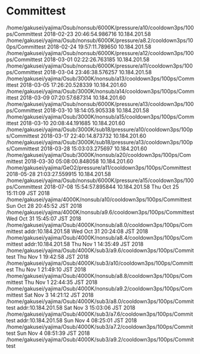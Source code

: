 # Committest
  /home/gakusei/yajima/Osub/nonsub/6000K/pressure/a10/cooldown3ps/100ps/Committest 2018-02-23 20:46:54.986716 10.184.201.58
  /home/gakusei/yajima/Osub/nonsub/6000K/pressure/a8.2/cooldown3ps/100ps/Committest 2018-02-24 19:57:11.789650 10.184.201.58
  /home/gakusei/yajima/Osub/nonsub/6000K/pressure/a12/cooldown3ps/100ps/Committest 2018-03-01 02:22:26.763185 10.184.201.58
  /home/gakusei/yajima/Osub/nonsub/6000K/pressure/a11/cooldown3ps/100ps/Committest 2018-03-04 23:46:38.576257 10.184.201.58
  /home/gakusei/yajima/Osub/3000K/nonsub/a13/cooldown3ps/100ps/Committest 2018-03-05 17:26:20.528339 10.184.201.60
  /home/gakusei/yajima/Osub/3000K/nonsub/a14/cooldown3ps/100ps/Committest 2018-03-09 07:20:57.687314 10.184.201.60
  /home/gakusei/yajima/Osub/nonsub/6000K/pressure/a13/cooldown3ps/100ps/Committest 2018-03-10 18:14:05.905338 10.184.201.58
  /home/gakusei/yajima/Osub/3000K/nonsub/a15/cooldown3ps/100ps/Committest 2018-03-10 20:08:44.191685 10.184.201.60
  /home/gakusei/yajima/Osub/3000K/sub18/pressure/a10/cooldown3ps/100ps/Committest 2018-03-17 22:40:14.873732 10.184.201.60
  /home/gakusei/yajima/Osub/3000K/sub18/pressure/a13/cooldown3ps/100ps/Committest 2018-03-28 15:03:03.275697 10.184.201.60
  /home/gakusei/yajima/Osub/3000K/nonsub/a20/cooldown3ps/100ps/Committest 2018-03-30 05:08:00.848058 10.184.201.60
  /home/gakusei/yajima/GeO2/pressure/a11/cooldown3ps/100ps/Committest 2018-05-28 21:03:27.559915 10.184.201.58
  /home/gakusei/yajima/Osub/nonsub/6000K/pressure/a15/cooldown3ps/100ps/Committest 2018-07-08 15:54:57.895844 10.184.201.58
Thu Oct 25 15:11:09 JST 2018
/home/gakusei/yajima/4000K/nonsub/a10/cooldown3ps/100ps/Committest
Sun Oct 28 20:45:52 JST 2018
/home/gakusei/yajima/4000K/nonsub/a9.6/cooldown3ps/100ps/Committest
Wed Oct 31 15:45:07 JST 2018
/home/gakusei/yajima/Osub/4000K/nonsub/a8.0/cooldown3ps/100ps/Committest
addr:10.184.201.58
Wed Oct 31 20:24:08 JST 2018
/home/gakusei/yajima/Osub/4000K/nonsub/a8.4/cooldown3ps/100ps/Committest
addr:10.184.201.58
Thu Nov  1 14:35:49 JST 2018
/home/gakusei/yajima/Osub/4000K/sub3/a9.6/cooldown3ps/100ps/Committest
Thu Nov  1 19:42:58 JST 2018
/home/gakusei/yajima/Osub/4000K/sub3/a10/cooldown3ps/100ps/Committest
Thu Nov  1 21:49:10 JST 2018
/home/gakusei/yajima/Osub/4000K/nonsub/a8.8/cooldown3ps/100ps/Committest
Thu Nov  1 22:44:35 JST 2018
/home/gakusei/yajima/Osub/4000K/nonsub/a9.2/cooldown3ps/100ps/Committest
Sat Nov  3 14:21:12 JST 2018
/home/gakusei/yajima/Osub/4000K/sub3/a8.0/cooldown3ps/100ps/Committest
addr:10.184.201.58
Sat Nov  3 15:03:06 JST 2018
/home/gakusei/yajima/Osub/4000K/sub3/a7.6/cooldown3ps/100ps/Committest
addr:10.184.201.58
Sun Nov  4 08:25:01 JST 2018
/home/gakusei/yajima/Osub/4000K/sub3/a7.2/cooldown3ps/100ps/Committest
Sun Nov  4 08:51:39 JST 2018
/home/gakusei/yajima/Osub/4000K/sub3/a9.2/cooldown3ps/100ps/Committest
